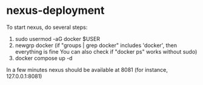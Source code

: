 # nexus-deployment
To start nexus, do several steps:
1) sudo usermod -aG docker $USER
2) newgrp docker
(if "groups | grep docker" includes 'docker', then everything is fine
You can also check if "docker ps" works without sudo)
3) docker compose up -d

In a few minutes nexus should be available at 8081 (for instance, 
127.0.0.1:8081)
